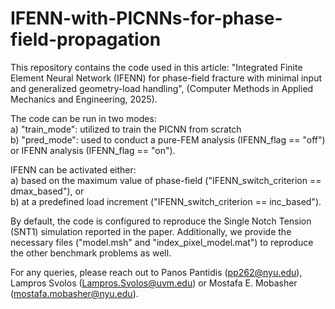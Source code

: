 # IFENN-with-PICNNs-for-phase-field-propagation

This repository contains the code used in this article: "Integrated Finite Element Neural Network (IFENN) for phase-field fracture with minimal input and generalized geometry-load handling", (Computer Methods in Applied Mechanics and Engineering, 2025).

The code can be run in two modes:  
a) "train_mode": utilized to train the PICNN from scratch  
b) "pred_mode": used to conduct a pure-FEM analysis (IFENN_flag == "off") or IFENN analysis (IFENN_flag == "on").   

IFENN can be activated either:  
a) based on the maximum value of phase-field ("IFENN_switch_criterion == dmax_based"), or  
b) at a predefined load increment ("IFENN_switch_criterion == inc_based").  

By default, the code is configured to reproduce the Single Notch Tension (SNT1) simulation reported in the paper. Additionally, we provide the necessary files ("model.msh" and "index_pixel_model.mat") to reproduce the other benchmark problems as well.  

For any queries, please reach out to Panos Pantidis (pp262@nyu.edu), Lampros Svolos (Lampros.Svolos@uvm.edu) or Mostafa E. Mobasher (mostafa.mobasher@nyu.edu).
